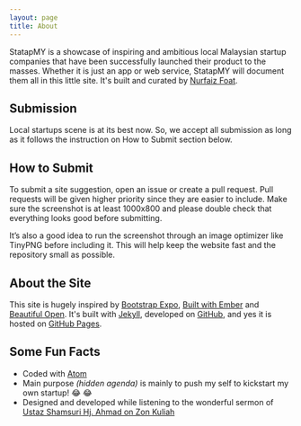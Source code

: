 ```yaml
---
layout: page
title: About
---
```


<!-- <p class="message">
  Hey there! This page is included as an example. Feel free to customize it for your own use upon downloading. Carry on!
</p> -->

StatapMY is a showcase of inspiring and ambitious local Malaysian startup companies that have been successfully launched their product to the masses. Whether it is just an app or web service, StatapMY will document them all in this little site. It's built and curated by [Nurfaiz Foat](http://nrfz.org).

<!-- There are currently two themes built on Poole:

* [Hyde](http://hyde.getpoole.com)
* [Lanyon](http://lanyon.getpoole.com)

Learn more and contribute on [GitHub](https://github.com/poole). -->

## Submission

Local startups scene is at its best now. So, we accept all submission as long as it follows the instruction on How to Submit section below.

## How to Submit

To submit a site suggestion, open an issue or create a pull request. Pull requests will be given higher priority since they are easier to include. Make sure the screenshot is at least 1000x800 and please double check that everything looks good before submitting.

It’s also a good idea to run the screenshot through an image optimizer like TinyPNG before including it. This will help keep the website fast and the repository small as possible.

## About the Site

This site is hugely inspired by [Bootstrap Expo](http://expo.getbootstrap.com/), [Built with Ember](http://builtwithember.io/) and [Beautiful Open](http://beautifulopen.com). It's built with [Jekyll](http://jekyllrb.com), developed on [GitHub](http://github.com), and yes it is hosted on [GitHub Pages](https://pages.github.com/).

## Some Fun Facts

* Coded with [Atom](https://atom.io/)
* Main purpose *(hidden agenda)* is mainly to push my self to kickstart my own startup! 😂 😂
* Designed and developed while listening to the wonderful sermon of [Ustaz Shamsuri Hj. Ahmad on Zon Kuliah](https://www.facebook.com/zonkuliah)


<!-- Some fun facts about the setup of this project include:

* Built for [Jekyll](http://jekyllrb.com)
* Developed on GitHub and hosted for free on [GitHub Pages](https://pages.github.com)
* Coded with [Sublime Text 2](http://sublimetext.com), an amazing code editor
* Designed and developed while listening to music like [Blood Bros Trilogy](https://soundcloud.com/maddecent/sets/blood-bros-series)

Have questions or suggestions? Feel free to [open an issue on GitHub](https://github.com/poole/issues/new) or [ask me on Twitter](https://twitter.com/mdo).

Thanks for reading! -->
